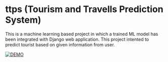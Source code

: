 # ttps (Tourism and Travells Prediction System)
This is a machine learning based project in which a trained ML model has been integrated with Django web application. This project intented to predict tourist based on given information from user.

[![DEMO](https://img.youtube.com/vi/aG8FjbIQ_YQ/0.jpg)](http://www.youtube.com/watch?v=aG8FjbIQ_YQ)

